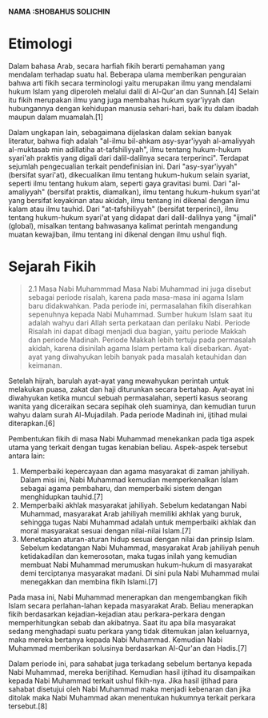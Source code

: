 **NAMA :SHOBAHUS SOLICHIN**

# Etimologi

Dalam bahasa Arab, secara harfiah fikih berarti pemahaman yang mendalam terhadap suatu hal. Beberapa ulama memberikan penguraian bahwa arti fikih secara terminologi yaitu merupakan ilmu yang mendalami hukum Islam yang diperoleh melalui dalil di Al-Qur'an dan Sunnah.[4] Selain itu fikih merupakan ilmu yang juga membahas hukum syar'iyyah dan hubungannya dengan kehidupan manusia sehari-hari, baik itu dalam ibadah maupun dalam muamalah.[1] <br>

Dalam ungkapan lain, sebagaimana dijelaskan dalam sekian banyak literatur, bahwa fiqh adalah "al-ilmu bil-ahkam asy-syar'iyyah al-amaliyyah al-muktasab min adillatiha at-tafshiliyyah", ilmu tentang hukum-hukum syari'ah praktis yang digali dari dalil-dalilnya secara terperinci". Terdapat sejumlah pengecualian terkait pendefinisian ini. Dari "asy-syar'iyyah" (bersifat syari'at), dikecualikan ilmu tentang hukum-hukum selain syariat, seperti ilmu tentang hukum alam, seperti gaya gravitasi bumi. Dari "al-amaliyyah" (bersifat praktis, diamalkan), ilmu tentang hukum-hukum syari'at yang bersifat keyakinan atau akidah, ilmu tentang ini dikenal dengan ilmu kalam atau ilmu tauhid. Dari "at-tafshiliyyah" (bersifat terperinci), ilmu tentang hukum-hukum syari'at yang didapat dari dalil-dalilnya yang "ijmali" (global), misalkan tentang bahwasanya kalimat perintah mengandung muatan kewajiban, ilmu tentang ini dikenal dengan ilmu ushul fiqh. <br>

# Sejarah Fikih
> 2.1 Masa Nabi Muhammmad 
Masa Nabi Muhammad ini juga disebut sebagai periode risalah, karena pada masa-masa ini agama Islam baru didakwahkan. Pada periode ini, permasalahan fikih diserahkan sepenuhnya kepada Nabi Muhammad. Sumber hukum Islam saat itu adalah wahyu dari Allah serta perkataan dan perilaku Nabi. Periode Risalah ini dapat dibagi menjadi dua bagian, yaitu periode Makkah dan periode Madinah. Periode Makkah lebih tertuju pada permasalah akidah, karena disinilah agama Islam pertama kali disebarkan. Ayat-ayat yang diwahyukan lebih banyak pada masalah ketauhidan dan keimanan.

Setelah hijrah, barulah ayat-ayat yang mewahyukan perintah untuk melakukan puasa, zakat dan haji diturunkan secara bertahap. Ayat-ayat ini diwahyukan ketika muncul sebuah permasalahan, seperti kasus seorang wanita yang diceraikan secara sepihak oleh suaminya, dan kemudian turun wahyu dalam surah Al-Mujadilah. Pada periode Madinah ini, ijtihad mulai diterapkan.[6]

Pembentukan fikih di masa Nabi Muhammad menekankan pada tiga aspek utama yang terkait dengan tugas kenabian beliau. Aspek-aspek tersebut antara lain:

1. Memperbaiki kepercayaan dan agama masyarakat di zaman jahiliyah. Dalam misi ini, Nabi Muhammad kemudian memperkenalkan Islam sebagai agama pembaharu, dan memperbaiki sistem dengan menghidupkan tauhid.[7]
2. Memperbaiki akhlak masyarakat jahiliyah. Sebelum kedatangan Nabi Muhammad, masyarakat Arab jahiliyah memiliki akhlak yang buruk, sehingga tugas Nabi Muhammad adalah untuk memperbaiki akhlak dan moral masyarakat sesuai dengan nilai-nilai Islam.[7]
3. Menetapkan aturan-aturan hidup sesuai dengan nilai dan prinsip Islam. Sebelum kedatangan Nabi Muhammad, masyarakat Arab jahiliyah penuh ketidakadilan dan kemerosotan, maka tugas inilah yang kemudian membuat Nabi Muhammad merumuskan hukum-hukum di masyarakat demi terciptanya masyarakat madani. Di sini pula Nabi Muhammad mulai menegakkan dan membina fikih Islami.[7]

Pada masa ini, Nabi Muhammad menerapkan dan mengembangkan fikih Islam secara perlahan-lahan kepada masyarakat Arab. Beliau menerapkan fikih berdasarkan kejadian-kejadian atau perkara-perkara dengan memperhitungkan sebab dan akibatnya. Saat itu apa bila masyarakat sedang menghadapi suatu perkara yang tidak ditemukan jalan keluarnya, maka mereka bertanya kepada Nabi Muhammad. Kemudian Nabi Muhammad memberikan solusinya berdasarkan Al-Qur'an dan Hadis.[7]

Dalam periode ini, para sahabat juga terkadang sebelum bertanya kepada Nabi Muhammad, mereka berijtihad. Kemudian hasil ijtihad itu disampaikan kepada Nabi Muhammad terkait ushul fikih-nya. Jika hasil ijtihad para sahabat disetujui oleh Nabi Muhammad maka menjadi kebenaran dan jika ditolak maka Nabi Muhammad akan menentukan hukumnya terkait perkara tersebut.[8]